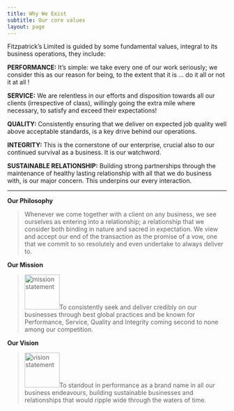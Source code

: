 ```yaml
---
title: Why We Exist
subtitle: Our core values
layout: page
---
```

Fitzpatrick’s Limited is guided by some fundamental values, integral to its business operations, they include:

**PERFORMANCE:**
It’s simple: we take every one of our work seriously; we consider this as our reason for being, to the extent that it is … do it all or not it at all !

**SERVICE:**  We are relentless in our efforts and disposition towards all our clients (irrespective of class), willingly going the extra mile where necessary, to satisfy and exceed their expectations!

**QUALITY:** Consistently ensuring that we deliver on expected job quality well above acceptable standards, is a key drive behind our operations.

**INTEGRITY:** This is the cornerstone of our enterprise, crucial also to our continued survival as a business. It is our watchword.

**SUSTAINABLE RELATIONSHIP:** Building strong partnerships through the maintenance of healthy lasting relationship with all that we do business with, is our major concern. This underpins our every interaction.

---

**Our Philosophy**
> Whenever we come together with a client on any business, we see ourselves as entering into a relationship; a relationship that we consider both binding in nature and sacred in expectation. We view and accept our end of the transaction as the promise of a vow, one that we commit to so resolutely and even undertake to always deliver to.

**Our Mission**
> <img src="https://preview--fitzpatrick-0d09c.stackbit.dev/images/mission.png" alt="mission statement" width="80"/>To consistently seek and deliver credibly on our businesses through best global practices and be known for Performance, Service, Quality and Integrity coming second to none among our competition.

**Our Vision**
> <img src="https://preview--fitzpatrick-0d09c.stackbit.dev/images/vision.png" alt="vision statement" width="80"/>To standout in performance as a brand name in all our business endeavours, building sustainable businesses and relationships that would ripple wide through the waters of time.
